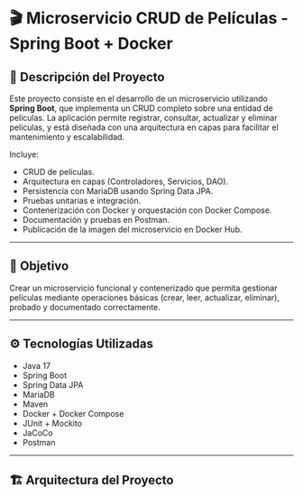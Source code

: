 # 🎬 Microservicio CRUD de Películas - Spring Boot + Docker

## 📌 Descripción del Proyecto

Este proyecto consiste en el desarrollo de un microservicio utilizando **Spring Boot**, que implementa un CRUD completo sobre una entidad de películas. La aplicación permite registrar, consultar, actualizar y eliminar películas, y está diseñada con una arquitectura en capas para facilitar el mantenimiento y escalabilidad.

Incluye:

- CRUD de películas.
- Arquitectura en capas (Controladores, Servicios, DAO).
- Persistencia con MariaDB usando Spring Data JPA.
- Pruebas unitarias e integración.
- Contenerización con Docker y orquestación con Docker Compose.
- Documentación y pruebas en Postman.
- Publicación de la imagen del microservicio en Docker Hub.

---

## 🎯 Objetivo

Crear un microservicio funcional y contenerizado que permita gestionar películas mediante operaciones básicas (crear, leer, actualizar, eliminar), probado y documentado correctamente.

---

## ⚙️ Tecnologías Utilizadas

- Java 17
- Spring Boot
- Spring Data JPA
- MariaDB
- Maven
- Docker + Docker Compose
- JUnit + Mockito
- JaCoCo
- Postman

---

## 🏗️ Arquitectura del Proyecto


